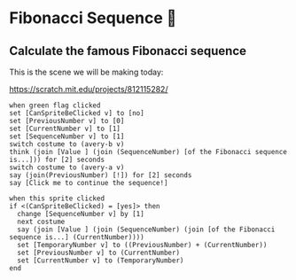 # Fibonacci Sequence 🐚

## Calculate the famous Fibonacci sequence

This is the scene we will be making today:

https://scratch.mit.edu/projects/812115282/


```scratchblocks
when green flag clicked
set [CanSpriteBeClicked v] to [no]
set [PreviousNumber v] to [0]
set [CurrentNumber v] to [1]
set [SequenceNumber v] to [1]
switch costume to (avery-b v)
think (join [Value ] (join (SequenceNumber) [of the Fibonacci sequence is...])) for [2] seconds
switch costume to (avery-a v)
say (join(PreviousNumber) [!]) for [2] seconds
say [Click me to continue the sequence!]

when this sprite clicked
if <(CanSpriteBeClicked) = [yes]> then
  change [SequenceNumber v] by [1]
  next costume
  say (join [Value ] (join (SequenceNumber) (join [of the Fibonacci sequence is...] (CurrentNumber))))
  set [TemporaryNumber v] to ((PreviousNumber) + (CurrentNumber))
  set [PreviousNumber v] to (CurrentNumber)
  set [CurrentNumber v] to (TemporaryNumber)
end
```
